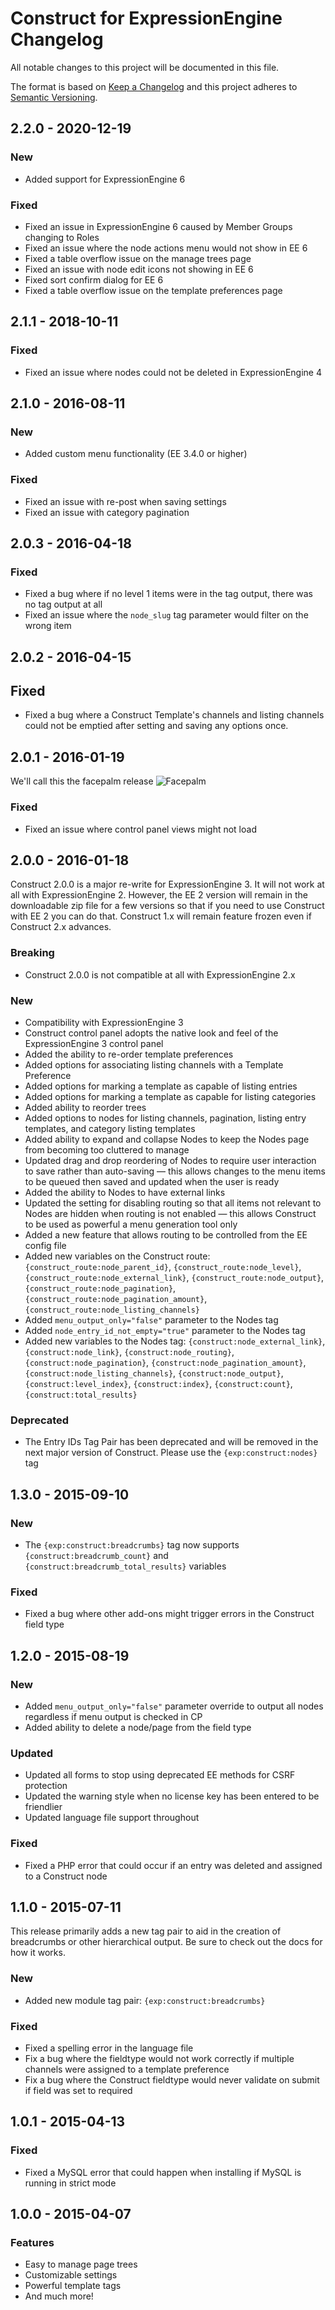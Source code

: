 # Construct for ExpressionEngine Changelog

All notable changes to this project will be documented in this file.

The format is based on [Keep a Changelog](http://keepachangelog.com/en/1.0.0/)
and this project adheres to [Semantic Versioning](http://semver.org/spec/v2.0.0.html).

## 2.2.0 - 2020-12-19
### New
- Added support for ExpressionEngine 6
### Fixed
- Fixed an issue in ExpressionEngine 6 caused by Member Groups changing to Roles
- Fixed an issue where the node actions menu would not show in EE 6
- Fixed a table overflow issue on the manage trees page
- Fixed an issue with node edit icons not showing in EE 6
- Fixed sort confirm dialog for EE 6
- Fixed a table overflow issue on the template preferences page

## 2.1.1 - 2018-10-11
### Fixed
- Fixed an issue where nodes could not be deleted in ExpressionEngine 4

## 2.1.0 - 2016-08-11
### New
- Added custom menu functionality (EE 3.4.0 or higher)
### Fixed
- Fixed an issue with re-post when saving settings
- Fixed an issue with category pagination

## 2.0.3 - 2016-04-18
### Fixed
- Fixed a bug where if no level 1 items were in the tag output, there was no tag output at all
- Fixed an issue where the `node_slug` tag parameter would filter on the wrong item

## 2.0.2 - 2016-04-15
## Fixed
- Fixed a bug where a Construct Template's channels and listing channels could not be emptied after setting and saving any options once.

## 2.0.1 - 2016-01-19
We'll call this the facepalm release
![Facepalm](https://www.buzzingpixel.com/uploads-static/general/picard-facepalm.jpg)
### Fixed
- Fixed an issue where control panel views might not load

## 2.0.0 - 2016-01-18
Construct 2.0.0 is a major re-write for ExpressionEngine 3. It will not work at all with ExpressionEngine 2. However, the EE 2 version will remain in the downloadable zip file for a few versions so that if you need to use Construct with EE 2 you can do that. Construct 1.x will remain feature frozen even if Construct 2.x advances.
### Breaking
- Construct 2.0.0 is not compatible at all with ExpressionEngine 2.x
### New
- Compatibility with ExpressionEngine 3
- Construct control panel adopts the native look and feel of the ExpressionEngine 3 control panel
- Added the ability to re-order template preferences
- Added options for associating listing channels with a Template Preference
- Added options for marking a template as capable of listing entries
- Added options for marking a template as capable for listing categories
- Added ability to reorder trees
- Added options to nodes for listing channels, pagination, listing entry templates, and category listing templates
- Added ability to expand and collapse Nodes to keep the Nodes page from becoming too cluttered to manage
- Updated drag and drop reordering of Nodes to require user interaction to save rather than auto-saving — this allows changes to the menu items to be queued then saved and updated when the user is ready
- Added the ability to Nodes to have external links
- Updated the setting for disabling routing so that all items not relevant to Nodes are hidden when routing is not enabled — this allows Construct to be used as powerful a menu generation tool only
- Added a new feature that allows routing to be controlled from the EE config file
- Added new variables on the Construct route: `{construct_route:node_parent_id}`, `{construct_route:node_level}`, `{construct_route:node_external_link}`, `{construct_route:node_output}`, `{construct_route:node_pagination}`, `{construct_route:node_pagination_amount}`, `{construct_route:node_listing_channels}`
- Added `menu_output_only="false"` parameter to the Nodes tag
- Added `node_entry_id_not_empty="true"` parameter to the Nodes tag
- Added new variables to the Nodes tag: `{construct:node_external_link}`, `{construct:node_link}`, `{construct:node_routing}`, `{construct:node_pagination}`, `{construct:node_pagination_amount}`, `{construct:node_listing_channels}`, `{construct:node_output}`, `{construct:level_index}`, `{construct:index}`, `{construct:count}`, `{construct:total_results}`
### Deprecated
- The Entry IDs Tag Pair has been deprecated and will be removed in the next major version of Construct. Please use the `{exp:construct:nodes}` tag

## 1.3.0 - 2015-09-10
### New
- The `{exp:construct:breadcrumbs}` tag now supports `{construct:breadcrumb_count}` and `{construct:breadcrumb_total_results}` variables
### Fixed
- Fixed a bug where other add-ons might trigger errors in the Construct field type

## 1.2.0 - 2015-08-19
### New
- Added `menu_output_only="false"` parameter override to output all nodes regardless if menu output is checked in CP
- Added ability to delete a node/page from the field type
### Updated
- Updated all forms to stop using deprecated EE methods for CSRF protection
- Updated the warning style when no license key has been entered to be friendlier
- Updated language file support throughout
### Fixed
- Fixed a PHP error that could occur if an entry was deleted and assigned to a Construct node

## 1.1.0 - 2015-07-11
This release primarily adds a new tag pair to aid in the creation of breadcrumbs or other hierarchical output. Be sure to check out the docs for how it works.
### New
- Added new module tag pair: `{exp:construct:breadcrumbs}`
### Fixed
- Fixed a spelling error in the language file
- Fix a bug where the fieldtype would not work correctly if multiple channels were assigned to a template preference
- Fix a bug where the Construct fieldtype would never validate on submit if field was set to required

## 1.0.1 - 2015-04-13
### Fixed
- Fixed a MySQL error that could happen when installing if MySQL is running in strict mode

## 1.0.0 - 2015-04-07
### Features
- Easy to manage page trees
- Customizable settings
- Powerful template tags
- And much more!
